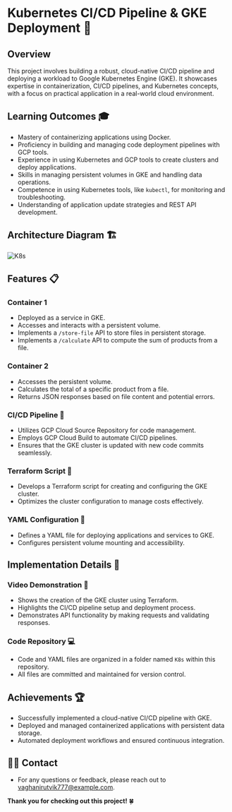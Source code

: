 # Kubernetes CI/CD Pipeline & GKE Deployment 🚀

## Overview

This project involves building a robust, cloud-native CI/CD pipeline and deploying a workload to Google Kubernetes Engine (GKE). It showcases expertise in containerization, CI/CD pipelines, and Kubernetes concepts, with a focus on practical application in a real-world cloud environment.

## Learning Outcomes 🎓

- Mastery of containerizing applications using Docker.
- Proficiency in building and managing code deployment pipelines with GCP tools.
- Experience in using Kubernetes and GCP tools to create clusters and deploy applications.
- Skills in managing persistent volumes in GKE and handling data operations.
- Competence in using Kubernetes tools, like `kubectl`, for monitoring and troubleshooting.
- Understanding of application update strategies and REST API development.

## Architecture Diagram 🏗️

![K8s](https://github.com/user-attachments/assets/e2d635f5-e30b-4ac1-abe2-7d09d8c69587)


## Features 📋

### Container 1

- Deployed as a service in GKE.
- Accesses and interacts with a persistent volume.
- Implements a `/store-file` API to store files in persistent storage.
- Implements a `/calculate` API to compute the sum of products from a file.

### Container 2

- Accesses the persistent volume.
- Calculates the total of a specific product from a file.
- Returns JSON responses based on file content and potential errors.

### CI/CD Pipeline 🚧

- Utilizes GCP Cloud Source Repository for code management.
- Employs GCP Cloud Build to automate CI/CD pipelines.
- Ensures that the GKE cluster is updated with new code commits seamlessly.

### Terraform Script 📜

- Develops a Terraform script for creating and configuring the GKE cluster.
- Optimizes the cluster configuration to manage costs effectively.

### YAML Configuration 📄

- Defines a YAML file for deploying applications and services to GKE.
- Configures persistent volume mounting and accessibility.

## Implementation Details 📝

### Video Demonstration 🎥

- Shows the creation of the GKE cluster using Terraform.
- Highlights the CI/CD pipeline setup and deployment process.
- Demonstrates API functionality by making requests and validating responses.

### Code Repository 💻

- Code and YAML files are organized in a folder named `K8s` within this repository.
- All files are committed and maintained for version control.

## Achievements 🏆

- Successfully implemented a cloud-native CI/CD pipeline with GKE.
- Deployed and managed containerized applications with persistent data storage.
- Automated deployment workflows and ensured continuous integration.

## 🙋‍♂️ Contact

- For any questions or feedback, please reach out to vaghanirutvik777@example.com.

**Thank you for checking out this project!** 🍀
